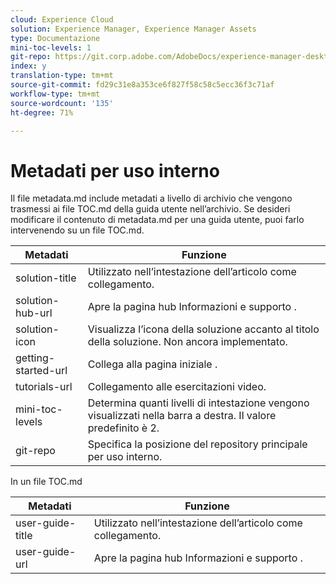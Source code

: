 ```yaml
---
cloud: Experience Cloud
solution: Experience Manager, Experience Manager Assets
type: Documentazione
mini-toc-levels: 1
git-repo: https://git.corp.adobe.com/AdobeDocs/experience-manager-desktop-app.it-IT
index: y
translation-type: tm+mt
source-git-commit: fd29c31e8a353ce6f827f58c58c5ecc36f3c71af
workflow-type: tm+mt
source-wordcount: '135'
ht-degree: 71%

---
```



# Metadati per uso interno

Il file metadata.md include metadati a livello di archivio che vengono trasmessi ai file TOC.md della guida utente nell’archivio. Se desideri modificare il contenuto di metadata.md per una guida utente, puoi farlo intervenendo su un file TOC.md.

| Metadati | Funzione |
|--- |--- |
| solution-title | Utilizzato nell’intestazione dell’articolo come collegamento. |
| solution-hub-url | Apre la pagina hub Informazioni e supporto . |
| solution-icon | Visualizza l’icona della soluzione accanto al titolo della soluzione. Non ancora implementato. |
| getting-started-url | Collega alla pagina iniziale . |
| tutorials-url | Collegamento alle esercitazioni video. |
| mini-toc-levels | Determina quanti livelli di intestazione vengono visualizzati nella barra a destra. Il valore predefinito è 2. |
| git-repo | Specifica la posizione del repository principale per uso interno. |

In un file TOC.md

| Metadati | Funzione |
|--- |--- |
| user-guide-title | Utilizzato nell’intestazione dell’articolo come collegamento. |
| user-guide-url | Apre la pagina hub Informazioni e supporto . |
